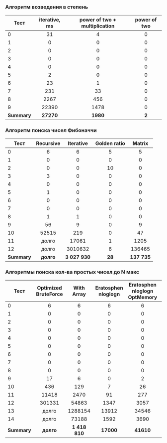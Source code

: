 ### Алгоритм возведения в степень

| Тест        | iterative, ms | power of two + multiplication | power of two |
| ----------- | :-----------: | :---------------------------: | :----------: |
| 0           |      31       |               4               |      0       |
| 1           |       0       |               0               |      0       |
| 2           |       0       |               0               |      0       |
| 3           |       0       |               0               |      0       |
| 4           |       0       |               0               |      0       |
| 5           |       2       |               0               |      0       |
| 6           |      23       |               1               |      0       |
| 7           |      231      |              33               |      0       |
| 8           |     2267      |              456              |      0       |
| 9           |     22390     |             1478              |      0       |
| **Summary** |   **27270**   |           **1980**            |    **2**     |



### Алгоритм поиска чисел Фибоначчи

| Тест        | Recursive |   Iterative   | Golden ratio |   Matrix    |
| ----------- | :-------: | :-----------: | :----------: | :---------: |
| 0           |     6     |       6       |      5       |      5      |
| 1           |     0     |       0       |      0       |      0      |
| 2           |     0     |       0       |      10      |      0      |
| 3           |     3     |       0       |      0       |      0      |
| 4           |     0     |       0       |      0       |      0      |
| 5           |     1     |       0       |      0       |      0      |
| 6           |     0     |       0       |      0       |      0      |
| 7           |     0     |       0       |      0       |      0      |
| 8           |     1     |       1       |      0       |      0      |
| 9           |    56     |       9       |      0       |      9      |
| 10          |   52515   |      219      |      0       |     47      |
| 11          |   долго   |     17061     |      1       |    1205     |
| 12          |   долго   |    3010632    |      6       |   136465    |
| **Summary** | **долго** | **3 027 930** |    **28**    | **137 735** |



### Алгоритмы поиска кол-ва простых чисел до N макс

| Тест        | Optimized BruteForce |  With Array   | Eratosphen nloglogn | Eratosphen nloglogn OptMemory | EratosphenSuperOptimized |
| ----------- | :------------------: | :-----------: | :-----------------: | :---------------------------: | :----------------------: |
| 0           |          6           |       6       |          6          |               6               |            6             |
| 1           |          0           |       0       |          0          |               0               |            0             |
| 2           |          0           |       0       |          0          |               0               |            0             |
| 3           |          0           |       0       |          0          |               0               |            0             |
| 4           |          0           |       0       |          0          |               0               |            0             |
| 5           |          0           |       0       |          0          |               0               |            0             |
| 6           |          0           |       0       |          0          |               0               |            0             |
| 7           |          0           |       0       |          0          |               0               |            3             |
| 8           |          0           |       0       |          0          |               0               |            0             |
| 9           |          17          |       6       |          0          |               2               |            1             |
| 10          |         436          |      129      |          7          |              26               |            9             |
| 11          |        11418         |     2470      |         91          |              277              |           103            |
| 12          |        301331        |     54863     |        1347         |             3057              |           1093           |
| 13          |        долго         |    1288154    |        13912        |             34546             |          23581           |
| 14          |        долго         |     73188     |        1592         |             3690              |           3376           |
| **Summary** |      **долго**       | **1 418 810** |      **17000**      |           **41610**           |        **28180**         |